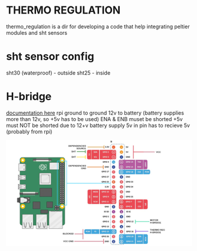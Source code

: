 # THERMO REGULATION
thermo_regulation is a dir for developing a code that help integrating peltier modules and sht sensors

# sht sensor config
sht30 (waterproof) - outside
sht25 - inside

# H-bridge
[documentation here](https://www.hibit.dev/posts/89/how-to-use-the-l298n-motor-driver-module)
rpi ground to ground
12v to battery (battery supplies more than 12v, so +5v has to be used)
ENA & ENB muset be shorted
+5v must NOT be shorted due to 12+v battery supply
5v in pin has to recieve 5v (probably from rpi)


![alt text](https://github.com/BUT-DRONE-RESEARCH-CENTER/peripherals_hangar/blob/main/GPIO_pinout.jpg)
